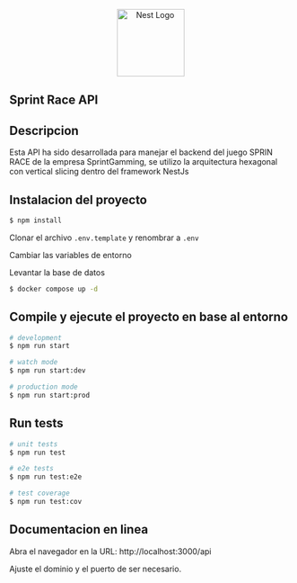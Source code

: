 <p align="center">
  <a href="http://nestjs.com/" target="blank"><img src="https://nestjs.com/img/logo-small.svg" width="120" alt="Nest Logo" /></a>
</p>

## Sprint Race API

## Descripcion

Esta API ha sido desarrollada para manejar el backend del juego SPRIN RACE de la empresa SprintGamming,
se utilizo la arquitectura hexagonal con vertical slicing dentro del framework NestJs

## Instalacion del proyecto

```bash
$ npm install
```

Clonar el archivo `.env.template` y renombrar a `.env`

Cambiar las variables de entorno

Levantar la base de datos

```bash
$ docker compose up -d
```

## Compile y ejecute el proyecto en base al entorno

```bash
# development
$ npm run start

# watch mode
$ npm run start:dev

# production mode
$ npm run start:prod
```

## Run tests

```bash
# unit tests
$ npm run test

# e2e tests
$ npm run test:e2e

# test coverage
$ npm run test:cov
```

## Documentacion en linea

Abra el navegador en la URL: http://localhost:3000/api

Ajuste el dominio y el puerto de ser necesario.

